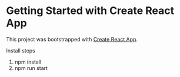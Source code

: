 # Getting Started with Create React App

This project was bootstrapped with [Create React App](https://github.com/facebook/create-react-app).

Install steps 
1. npm install
2. npm run start
